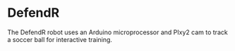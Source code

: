 # DefendR
The DefendR robot uses an Arduino microprocessor and PIxy2 cam to track a soccer ball for interactive training. 
